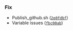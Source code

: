 ### Fix
* Publish_github.sh ([`2e0fdbf`](https://github.com/mrjk/python-project-poetry-template/commit/2e0fdbf8b88c62b0a247936a01346ab13bfcc9fe))
* Variable issues ([`fbc00ab`](https://github.com/mrjk/python-project-poetry-template/commit/fbc00abc6a945080fb95ddeb395aa51c40045850))
